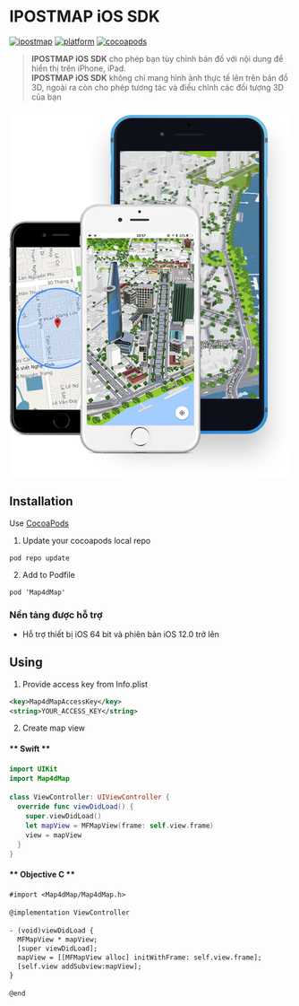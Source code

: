 # IPOSTMAP iOS SDK
[![ipostmap](https://img.shields.io/badge/ipostmap-map-orange)](https://ipostmap.vn/)
[![platform](https://img.shields.io/cocoapods/p/Map4dMap)](https://www.apple.com/ios/)
[![cocoapods](https://img.shields.io/cocoapods/v/Map4dMap)](https://cocoapods.org/pods/Map4dMap)

> **IPOSTMAP iOS SDK** cho phép bạn tùy chỉnh bản đồ với nội dung để hiển thị trên iPhone, iPad.  
> **IPOSTMAP iOS SDK** không chỉ mang hình ảnh thực tế lên trên bản đồ 3D, ngoài ra còn cho phép tương tác và điều chỉnh các đối tượng 3D của bạn

![Map4D iOS SDK](../resources/Untitled-1_0000_Right-Mockup--phone-demo.png)

## Installation

Use [CocoaPods](https://cocoapods.org)

1. Update your cocoapods local repo
```shell
pod repo update
```

2. Add to Podfile
```shell
pod 'Map4dMap'
```

### Nền tảng được hỗ trợ

- Hỗ trợ thiết bị iOS 64 bit và phiên bản iOS 12.0 trở lên

## Using

1. Provide access key from Info.plist

```xml
<key>Map4dMapAccessKey</key>
<string>YOUR_ACCESS_KEY</string>
```

2. Create map view

<!-- tabs:start -->
#### ** Swift **

```swift
import UIKit
import Map4dMap

class ViewController: UIViewController {
  override func viewDidLoad() {
    super.viewDidLoad()
    let mapView = MFMapView(frame: self.view.frame)
    view = mapView
  }
}
```

#### ** Objective C **

```objc
#import <Map4dMap/Map4dMap.h>

@implementation ViewController

- (void)viewDidLoad {
  MFMapView * mapView;
  [super viewDidLoad];
  mapView = [[MFMapView alloc] initWithFrame: self.view.frame];
  [self.view addSubview:mapView];
}

@end
```
<!-- tabs:end -->
